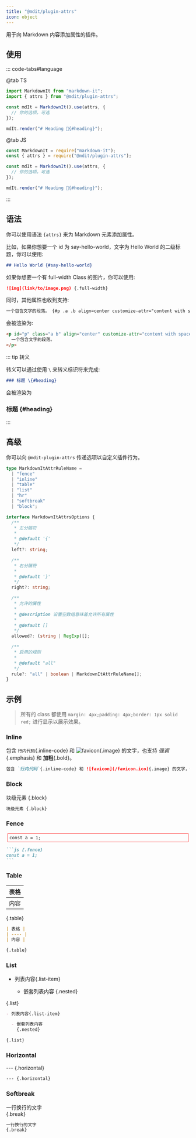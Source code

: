 ```yaml
---
title: "@mdit/plugin-attrs"
icon: object
---
```


用于向 Markdown 内容添加属性的插件。

## 使用

::: code-tabs#language

@tab TS

```ts
import MarkdownIt from "markdown-it";
import { attrs } from "@mdit/plugin-attrs";

const mdIt = MarkdownIt().use(attrs, {
  // 你的选项，可选
});

mdIt.render("# Heading 🎉{#heading}");
```

@tab JS

```ts
const MarkdownIt = require("markdown-it");
const { attrs } = require("@mdit/plugin-attrs");

const mdIt = MarkdownIt().use(attrs, {
  // 你的选项，可选
});

mdIt.render("# Heading 🎉{#heading}");
```

:::

## 语法

你可以使用语法 `{attrs}` 来为 Markdown 元素添加属性。

比如，如果你想要一个 id 为 say-hello-world，文字为 Hello World 的二级标题，你可以使用:

```md
## Hello World {#say-hello-world}
```

如果你想要一个有 full-width Class 的图片，你可以使用:

```md
![img](link/to/image.png) {.full-width}
```

同时，其他属性也收到支持:

```md
一个包含文字的段落。 {#p .a .b align=center customize-attr="content with spaces"}
```

会被渲染为:

```html
<p id="p" class="a b" align="center" customize-attr="content with spaces">
  一个包含文字的段落。
</p>
```

::: tip 转义

转义可以通过使用 `\` 来转义标识符来完成:

```md
### 标题 \{#heading}
```

会被渲染为

### 标题 \{#heading}

:::

## 高级

你可以向 `@mdit-plugin-attrs` 传递选项以自定义插件行为。

```ts
type MarkdownItAttrRuleName =
  | "fence"
  | "inline"
  | "table"
  | "list"
  | "hr"
  | "softbreak"
  | "block";

interface MarkdownItAttrsOptions {
  /**
   * 左分隔符
   *
   * @default '{'
   */
  left?: string;

  /**
   * 右分隔符
   *
   * @default '}'
   */
  right?: string;

  /**
   * 允许的属性
   *
   * @description 设置空数组意味着允许所有属性
   *
   * @default []
   */
  allowed?: (string | RegExp)[];

  /**
   * 启用的规则
   *
   * @default "all"
   */
  rule?: "all" | boolean | MarkdownItAttrRuleName[];
}
```

## 示例

> 所有的 class 都使用 `margin: 4px;padding: 4px;border: 1px solid red;` 进行显示以展示效果。

### Inline

包含 `行内代码`{.inline-code} 和 ![favicon](/favicon.ico){.image} 的文字，也支持 _强调_{.emphasis} 和 **加粗**{.bold}。

```md
包含 `行内代码`{.inline-code} 和 ![favicon](/favicon.ico){.image} 的文字，也支持 _强调_{.emphasis} 和 **加粗**{.bold}。
```

### Block

块级元素 {.block}

```md
块级元素 {.block}
```

### Fence

<!-- markdownlint-disable MD033 -->

<!-- This is because VuePress bug -->

<div class="language-javascript" data-ext="js"><pre class="fence language-javascript"><code><span class="token keyword">const</span> a <span class="token operator">=</span> <span class="token number">1</span><span class="token punctuation">;</span>
</code></pre></div>

<!-- markdownlint-enable MD033 -->

````md
```js {.fence}
const a = 1;
```
````

### Table

| 表格 |
| ---- |
| 内容 |

{.table}

```md
| 表格 |
| ---- |
| 内容 |

{.table}
```

### List

- 列表内容{.list-item}

  - 嵌套列表内容
    {.nested}

{.list}

```md
- 列表内容{.list-item}

  - 嵌套列表内容
    {.nested}

{.list}
```

### Horizontal

--- {.horizontal}

```md
--- {.horizontal}
```

### Softbreak

一行换行的文字  
{.break}

```md
一行换行的文字  
{.break}
```

<style>
.block,
.break,
.horizontal,
.image,
.inline-code,
.list,
.list-item,
.nested,
.emphasis,
.bold,
.table,
.fence {
  margin: 4px;
  padding: 4px;
  border: 1px solid red;
}
</style>
